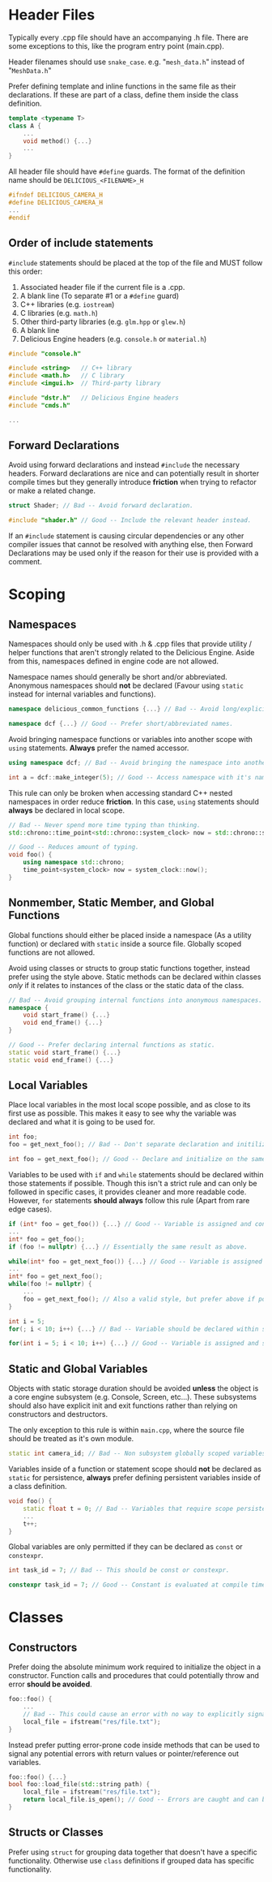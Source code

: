 # Header Files
Typically every .cpp file should have an accompanying .h file. There are some exceptions to this, like the program entry point (main.cpp).

Header filenames should use `snake_case`.  e.g. "`mesh_data.h`" instead of "`MeshData.h`"

Prefer defining template and inline functions in the same file as their declarations. If these are part of a class, define them inside the class definition.
```cpp
template <typename T>
class A {
	...
	void method() {...}
	...
}
```
All header file should have `#define` guards. The format of the definition name should be `DELICIOUS_<FILENAME>_H`
```cpp
#ifndef DELICIOUS_CAMERA_H
#define DELICIOUS_CAMERA_H
...
#endif
```
## Order of include statements
`#include` statements should be placed at the top of the file and MUST follow this order:
1. Associated header file if the current file is a .cpp.
2. A blank line (To separate #1 or a `#define` guard)
3. C++ libraries (e.g. `iostream`)
4. C libraries (e.g. `math.h`)
5. Other third-party libraries (e.g. `glm.hpp` or `glew.h`)
6. A blank line
7. Delicious Engine headers (e.g. `console.h` or `material.h`)

```cpp
#include "console.h"

#include <string>	// C++ library
#include <math.h>	// C library
#include <imgui.h>	// Third-party library

#include "dstr.h"	// Delicious Engine headers
#include "cmds.h"

...
```
## Forward Declarations
Avoid using forward declarations and instead `#include` the necessary headers. Forward declarations are nice and can potentially result in shorter compile times but they generally introduce **friction** when trying to refactor or make a related change.
```cpp
struct Shader; // Bad -- Avoid forward declaration.
```
```cpp 
#include "shader.h" // Good -- Include the relevant header instead.
```
If an `#include` statement is causing circular dependencies or any other compiler issues that cannot be resolved with anything else, then Forward Declarations may be used only if the reason for their use is provided with a comment.
# Scoping
## Namespaces
Namespaces should only be used with .h & .cpp files that provide utility / helper functions that aren't strongly related to the Delicious Engine. Aside from this, namespaces defined in engine code are not allowed.

Namespace names should generally be short and/or abbreviated. Anonymous namespaces should **not** be declared (Favour using `static` instead for internal variables and functions).
```cpp
namespace delicious_common_functions {...} // Bad -- Avoid long/explicit names.
```
```cpp
namespace dcf {...} // Good -- Prefer short/abbreviated names.
```
Avoid bringing namespace functions or variables into another scope with `using` statements. **Always** prefer the named accessor.
```cpp
using namespace dcf; // Bad -- Avoid bringing the namespace into another scope.
```
```cpp
int a = dcf::make_integer(5); // Good -- Access namespace with it's name.
```
This rule can only be broken when accessing standard C++ nested namespaces in order reduce **friction**. In this case, `using` statements should **always** be declared in local scope.
```cpp
// Bad -- Never spend more time typing than thinking.
std::chrono::time_point<std::chrono::system_clock> now = std::chrono::system_clock::now();
```
```cpp
// Good -- Reduces amount of typing.
void foo() {
	using namespace std::chrono;
	time_point<system_clock> now = system_clock::now();
}
```
## Nonmember, Static Member, and Global Functions
Global functions should either be placed inside a namespace (As a utility function) or declared with `static` inside a source file. Globally scoped functions are not allowed.

Avoid using classes or structs to group static functions together, instead prefer using the style above. Static methods can be declared within classes *only* if it relates to instances of the class or the static data of the class.
```cpp
// Bad -- Avoid grouping internal functions into anonymous namespaces.
namespace {
	void start_frame() {...}
	void end_frame() {...}
}
```
```cpp
// Good -- Prefer declaring internal functions as static.
static void start_frame() {...}
static void end_frame() {...}
```

## Local Variables
Place local variables in the most local scope possible, and as close to its first use as possible. This makes it easy to see why the variable was declared and what it is going to be used for.
```cpp
int foo;
foo = get_next_foo(); // Bad -- Don't separate declaration and initilization.
```
```cpp
int foo = get_next_foo(); // Good -- Declare and initialize on the same line.
```
Variables to be used with `if` and `while` statements should be declared within those statements if possible. Though this isn't a strict rule and can only be followed in specific cases, it provides cleaner and more readable code. However, `for` statements **should always** follow this rule (Apart from rare edge cases).
```cpp
if (int* foo = get_foo()) {...} // Good -- Variable is assigned and condition is still checked.
...
int* foo = get_foo();
if (foo != nullptr) {...} // Essentially the same result as above.
```
```cpp
while(int* foo = get_next_foo()) {...} // Good -- Variable is assigned and scoped to loop.
...
int* foo = get_next_foo();
while(foo != nullptr) {
	...
	foo = get_next_foo(); // Also a valid style, but prefer above if possible.
}
```
```cpp
int i = 5;
for(; i < 10; i++) {...} // Bad -- Variable should be declared within statement when possible.
```
```cpp
for(int i = 5; i < 10; i++) {...} // Good -- Variable is assigned and scoped to the loop.
```
## Static and Global Variables
Objects with static storage duration should be avoided **unless** the object is a core engine subsystem (e.g. Console, Screen, etc...). These subsystems should also have explicit init and exit functions rather than relying on constructors and destructors. 

The only exception to this rule is within `main.cpp`, where the source file should be treated as it's own module.
```cpp
static int camera_id; // Bad -- Non subsystem globally scoped variables are not allowed.
```
Variables inside of a function or statement scope should **not** be declared as `static` for persistence, **always** prefer defining persistent variables inside of a class definition.
```cpp
void foo() {
	static float t = 0; // Bad -- Variables that require scope persistence should not be static.
	...
	t++;
}
```
Global variables are only permitted if they can be declared as `const` or `constexpr`.

```cpp
int task_id = 7; // Bad -- This should be const or constexpr.
```
```cpp
constexpr task_id = 7; // Good -- Constant is evaluated at compile time.
```
# Classes
## Constructors
Prefer doing the absolute minimum work required to initialize the object in a constructor. Function calls and procedures that could potentially throw and error **should be avoided**.
```cpp
foo::foo() {
	...
	// Bad -- This could cause an error with no way to explicitly signal it.
	local_file = ifstream("res/file.txt");
}
```
Instead prefer putting error-prone code inside methods that can be used to signal any potential errors with return values or pointer/reference out variables.
```cpp
foo::foo() {...}
bool foo::load_file(std::string path) {
	local_file = ifstream("res/file.txt");
	return local_file.is_open(); // Good -- Errors are caught and can be dealt with externally.
}
```
## Structs or Classes
Prefer using `struct` for grouping data together that doesn't have a specific functionality. Otherwise use `class` definitions if grouped data has specific functionality.